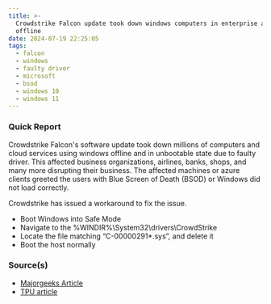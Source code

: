 ```yaml
---
title: >-
  Crowdstrike Falcon update took down windows computers in enterprise and cloud
  offline
date: 2024-07-19 22:25:05
tags:
  - falcon
  - windows
  - faulty driver
  - microsoft
  - bsod
  - windows 10
  - windows 11
---
```


### Quick Report

Crowdstrike Falcon\'s software update took down millions of computers and cloud services using windows offline and in unbootable state due to faulty driver. This affected business organizations, airlines, banks, shops, and many more disrupting their business. The affected machines or azure clients greeted the users with Blue Screen of Death (BSOD) or Windows did not load correctly.
<!-- more -->

Crowdstrike has issued a workaround to fix the issue.

- Boot Windows into Safe Mode
- Navigate to the %WINDIR%\System32\drivers\CrowdStrike
- Locate the file matching “C-00000291*.sys”, and delete it
- Boot the host normally

### Source(s)

- [Majorgeeks Article][def]
- [TPU article][def2]

[def]: https://www.majorgeeks.com/news/story/major_services_worldwide_disrupted_by_cloud_outage_what_you_need_to_know.html
[def2]: https://www.techpowerup.com/324674/faulty-windows-update-from-crowdstrike-hits-banks-and-airlines-around-the-world
